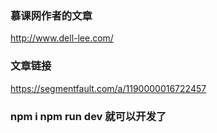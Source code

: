### 慕课网作者的文章
http://www.dell-lee.com/

### 文章链接
https://segmentfault.com/a/1190000016722457

### npm i npm run dev 就可以开发了